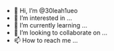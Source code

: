 - 👋 Hi, I’m @30leah1ueo
- 👀 I’m interested in ...
- 🌱 I’m currently learning ...
- 💞️ I’m looking to collaborate on ...
- 📫 How to reach me ...

<!---
30leah1ueo/30leah1ueo is a ✨ special ✨ repository because its `README.md` (this file) appears on your GitHub profile.
You can click the Preview link to take a look at your changes.
--->
